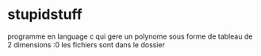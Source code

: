 # stupidstuff

programme en language c qui gere un polynome sous forme de tableau de 2 dimensions :0
les fichiers sont dans le dossier

